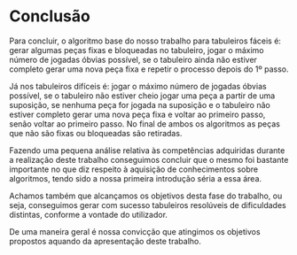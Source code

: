 # Conclusão

Para concluir, o algoritmo base do nosso trabalho para tabuleiros fáceis é:
gerar algumas peças fixas e bloqueadas no tabuleiro, jogar o máximo número de
jogadas óbvias possível, se o tabuleiro ainda não estiver completo gerar uma
nova peça fixa e repetir o processo depois do 1º passo.

Já nos tabuleiros difíceis é: jogar o máximo número de jogadas óbvias possível,
se o tabuleiro não estiver cheio jogar uma peça a partir de uma suposição, se
nenhuma peça for jogada na suposição e o tabuleiro não estiver completo gerar
uma nova peça fixa e voltar ao primeiro passo, senão voltar ao primeiro passo.
No final de ambos os algoritmos as peças que não são fixas ou bloqueadas são
retiradas.

Fazendo uma pequena análise relativa às competências adquiridas durante a
realização deste trabalho conseguimos concluir que o mesmo foi bastante
importante no que diz respeito à aquisição de conhecimentos sobre algoritmos,
tendo sido a nossa primeira introdução séria a essa área.

Achamos também que alcançamos os objetivos desta fase do trabalho, ou seja,
conseguimos gerar com sucesso tabuleiros resolúveis de dificuldades distintas,
conforme a vontade do utilizador.

De uma maneira geral é nossa convicção que atingimos os objetivos propostos
aquando da apresentação deste trabalho.
